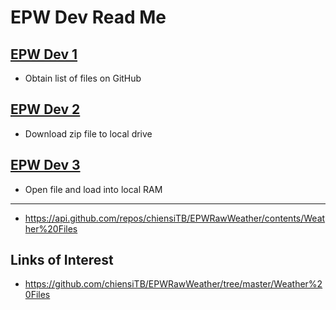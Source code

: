 
# EPW Dev Read Me

## [EPW Dev 1]( #sandbox/epw-dev/epw-dev-1.html )

* Obtain list of files on GitHub

## [EPW Dev 2]( #sandbox/epw-dev/epw-dev-2.html )

* Download zip file to local drive

## [EPW Dev 3]( #sandbox/epw-dev/epw-dev-3.html )

* Open file and load into local RAM


***


* <https://api.github.com/repos/chiensiTB/EPWRawWeather/contents/Weather%20Files>

## Links of Interest


* <https://github.com/chiensiTB/EPWRawWeather/tree/master/Weather%20Files>

